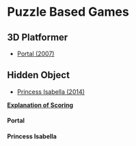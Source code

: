 # Puzzle Based Games

## 3D Platformer
* [Portal (2007)](#portal)

## Hidden Object
* [Princess Isabella (2014)](#princess-isabella)

[**Explanation of Scoring**](https://aureliussr.github.io/aurelius-reviews/rubric)

#### Portal

#### Princess Isabella

